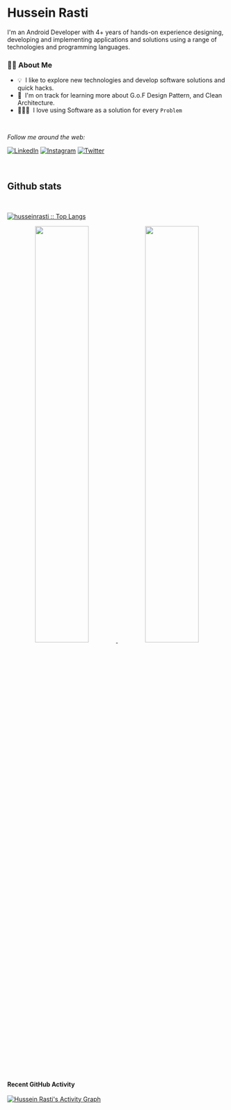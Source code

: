 
<h1>
  <b>Hussein Rasti</b>
</h1>

<div>

<!-- I'm an Android Developer currently living in Tehran, Iran. <br> -->
I'm an Android Developer with 4+ years of hands-on experience designing, developing and implementing applications and solutions using a range of technologies and programming languages. <br>
  
  ### 👨🏻&nbsp;About Me

 - 💡 &nbsp;I like to explore new technologies and develop software solutions and quick hacks.
 - 🌱 &nbsp;I'm on track for learning more about G.o.F Design Pattern, and Clean Architecture.
 - 👨🏻‍💻 &nbsp;I love using Software as a solution for every `Problem`


<!-- [<img src="https://cdn.iconscout.com/icon/free/png-128/java-2038875-1720088.png" alt="java" width="48" hieght="48">](https://docs.oracle.com/en/java/)
[<img src="https://cdn.iconscout.com/icon/free/png-256/kotlin-283155.png" alt="kotlin" width="48" hieght="48">](https://kotlinlang.org/docs/home.html)
[<img src="https://cdn.iconscout.com/icon/free/png-256/android-3521272-2944776.png" alt="android" width="48" hieght="48">](https://developer.android.com/reference)
<br><br><br> -->
  
 <br>
  
<i>Follow me around the web:</i><br>

<a href="https://www.linkedin.com/in/husseinrasti" target="_blank"><img src="https://img.shields.io/badge/LinkedIn-%230077B5.svg?&style=flat-square&logo=linkedin&logoColor=white" alt="LinkedIn"></a>
<a href="https://www.instagram.com/husseinrasti" target="_blank"><img src="https://img.shields.io/badge/Instagram-%23E4405F.svg?&style=flat-square&logo=instagram&logoColor=white" alt="Instagram"></a>
<a href="https://twitter.com/HusseinRasti" target="_blank"><img src="https://img.shields.io/badge/Twitter-%231877F2.svg?&style=flat-square&logo=twitter&logoColor=white" alt="Twitter"></a>

<br>

</div>

 <div>
    <h2>Github stats</h2>
      <br/>
        <p>
          <a href="https://github.com/husseinrasti/">
          <img src="https://github-readme-stats.vercel.app/api/top-langs/?username=husseinrasti&langs_count=10&locale=en&theme=gruvbox&layout=compact&hide_border=true" alt="husseinrasti :: Top Langs" /></a>
        </p>
        <p align="center">
          <a href="https://github.com/husseinrasti/">
          <img width="49.5%" src="https://github-readme-stats.vercel.app/api?username=husseinrasti&show_icons=true&count_private=true&theme=gruvbox&hide_border=true" />
          <img width="49.5%" src="https://github-readme-streak-stats.herokuapp.com/?user=husseinrasti&theme=gruvbox&hide_border=true" />
          </a>
       </p>
     <br>
  </div>  
  
  <summary><b>Recent GitHub Activity</b></summary>
  <br/>
   <a href="https://github.com/husseinrasti"><img alt="Hussein Rasti's Activity Graph" src="https://activity-graph.herokuapp.com/graph?username=husseinrasti&custom_title=Hussein%20Rasti's%20Contribution%20Graph&theme=react-dark" /></a>
  <br/>
